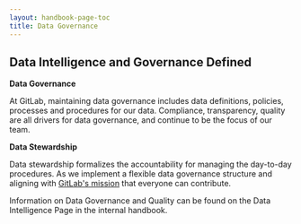 ```yaml
---
layout: handbook-page-toc
title: Data Governance
---
```


## <i class="far fa-folder-open" id="biz-tech-icons"></i> Data Intelligence and Governance Defined

**Data Governance**

At GitLab, maintaining data governance includes data definitions, policies, processes and procedures for our data. Compliance, transparency, quality are all drivers for data governance, and continue to be the focus of our team. 

**Data Stewardship**

Data stewardship formalizes the accountability for managing the day-to-day procedures. As we implement a flexible data governance structure and aligning with [GitLab's mission](https://about.gitlab.com/company/mission/#mission) that everyone can contribute.

Information on Data Governance and Quality can be found on the Data Intelligence Page in the internal handbook. 
